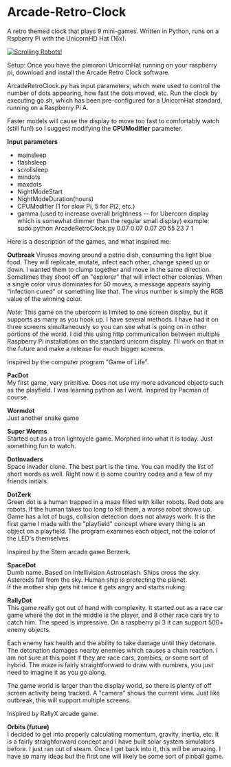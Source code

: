# Arcade-Retro-Clock
A retro themed clock that plays 9 mini-games.  Written in Python, runs on a Rspberry Pi with the UnicornHD Hat (16x).


[![Scrolling Robots!](http://arcaderetroclock.s3.amazonaws.com/images/DotZerk%20little%20pic.jpg)](https://youtu.be/Ybx1iZNYNkM)

Setup:
Once you have the pimoroni UnicornHat running on your raspberry pi, download and install the Arcade Retro Clock software.

ArcadeRetroClock.py has input parameters, which were used to control the number of dots appearing, how fast the dots moved, etc.  Run the clock by executing go.sh, which has been pre-configured for a UnicornHat standard, running on a Raspberry Pi A. 

Faster models will cause the display to move too fast to comfortably watch (still fun!) so I suggest modifying the **CPUModifier** parameter.

**Input parameters**
* mainsleep
* flashsleep
* scrollsleep
* mindots 
* maxdots 
* NightModeStart
* NightModeDuration(hours)
* CPUModifier (1 for slow Pi, 5 for Pi2, etc.)
* gamma (used to increase overall brightness -- for Ubercorn display which is somewhat dimmer than the regular small display)
example:  sudo python ArcadeRetroClock.py 0.07 0.07 0.07 20 55 23 7 1



Here is a description of the games, and what inspired me:

**Outbreak**
 Viruses moving around a petrie dish, consuming the light blue food.  They will replicate, mutate, infect each other, change speed up or down.  I wanted them to clump together and move in the same direction.  Sometimes they shoot off an "explorer" that will infect other colonies.  When a single color virus dominates for 50 moves, a message appears saying "infection cured" or something like that.  The virus number is simply the RGB value of the winning color.

*Note:* This game on the ubercorn is limited to one screen display, but it supports as many as you hook up.  I have several methods.  I have had it on three screens simultaneously so you can see what is going on in other portions of the world.  I did this using http communication between multiple Raspberry Pi installations on the standard unicorn display.  I'll work on that in the future and make a release for much bigger screens.

Inspired by the computer program "Game of Life".

**PacDot**<br>
My first game, very primitive.  Does not use my more advanced objects such as the playfield.  I was learning python as I went.
Inspired by Pacman of course.

**Wormdot**<br>
Just another snake game

**Super Worms**<br>
Started out as a tron lightcycle game.  Morphed into what it is today.  Just something fun to watch.

**DotInvaders**<br>
Space invader clone.  The best part is the time.  You can modify the list of short words as well.  Right now it is some country codes and a few of my friends initials.

**DotZerk**<br>
Green dot is a human trapped in a maze filled with killer robots.  Red dots are robots.  If the human takes too long to kill them, a worse robot shows up.
Game has a lot of bugs, collision detection does not always work.  It is the first game I made with the "playfield" concept where every thing is an object on a playfield.  The program examines each object, not the color of the LED's themselves.

Inspired by the Stern arcade game Berzerk.

**SpaceDot**<br>
Dumb name.  Based on Intellivision Astrosmash.  Ships cross the sky.  Asteroids fall from the sky.  Human ship is protecting the planet.  
If the mother ship gets hit twice it gets angry and starts nuking.

**RallyDot**<br>
This game really got out of hand with complexity.  It started out as a race car game where the dot in the middle is the player, and 8 other race cars try to catch him.  The speed is impressive.  On a raspberry pi 3 it can support 500+ enemy objects.

Each enemy has health and the ability to take damage until they detonate.  The detonation damages nearby enemies which causes a chain reaction.  I am not sure at this point if they are race cars, zombies, or some sort of hybrid.  The maze is fairly straightforward to draw with numbers, you just need to imagine it as you go along.

The game world is larger than the display world, so there is plenty of off screen activity being tracked.  A "camera" shows the current view.  Just like outbreak, this will support multiple screens.

Inspired by RallyX arcade game.


**Orbits (future)**<br>
I decided to get into properly calculating momentum, gravity, inertia, etc.  It is a fairly straighforward concept and I have built solar system simulators before.  I just ran out of steam.  Once I get back into it, this will be amazing.  I have so many ideas but the first one will likely be some sort of pinball game.

